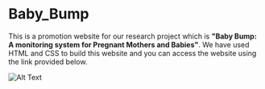 # Baby_Bump

This is a promotion website for our research project which is <b>"Baby Bump: A monitoring system for Pregnant Mothers and Babies"</b>. We have used HTML and CSS to build this website and you can access the website using the link provided below.

![Alt Text]([image_url](https://github.com/kishan20-00/Baby_Bump/blob/main/Feature1.jpg)https://github.com/kishan20-00/Baby_Bump/blob/main/Feature1.jpg)

